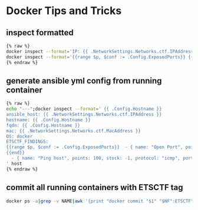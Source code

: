 ---
---

# Docker Tips and Tricks
## inspect formatted
```sh
{% raw %}
docker inspect --format='IP: {{ .NetworkSettings.Networks.ctf.IPAddress }} MAC: {{ .NetworkSettings.Networks.ctf.MacAdess }}' host
docker inspect --format='{{range $p, $conf := .Config.ExposedPorts}} {{$p}} {{end}}' host
{% endraw %}
```

## generate ansible yml config from running container
```sh
{% raw %}
echo "---";docker inspect --format=' {{ .Config.Hostname }}
ansible_host: {{ .NetworkSettings.Networks.ctf.IPAddress }}
hostname: {{ .Config.Hostname }}
fqdn: {{ .Config.Hostname }}
mac: {{ .NetworkSettings.Networks.ctf.MacAddress }}
OS: docker
ETSCTF_FINDINGS:
{{range $p, $conf := .Config.ExposedPorts}}  - { name: "Open Port", points: 100, stock: -1, protocol: "tcp", port: {{$p}}  }
{{end}}
  - { name: "Ping host", points: 100, stock: -1, protocol: "icmp", port: 0 }
' host
{% endraw %}
```

## commit all running containers with ETSCTF tag
```sh
docker ps -a|grep -v NAME|awk '{print "docker commit "$1" "$NF":ETSCTF"}'|source /dev/stdin
```
